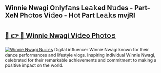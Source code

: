 ## Winnie Nwagi O𝚗lyf𝚊ns Le𝚊𝚔ed N𝚞𝚍es - Part-XeN Ph𝚘tos Vi𝚍eo - H𝚘t Part Le𝚊𝚔s mvjRI

# <h2><a href="http://hf1unai.feru.top/?c=Winnie+Nwagi">🔗 👉 🔴 Winnie Nwagi Vi𝚍𝚎o Ph𝚘t𝚘𝚜</a></h2>

[![Winnie Nwagi Nu𝚍𝚎s](https://i.imgur.com/0TWrTi3.gif)](http://hf1unai.feru.top/?c=Winnie+Nwagi)
Digital influencer Winnie Nwagi known for their dance performances and lifestyle vlogs. Inspiring individual Winnie Nwagi, celebrated for their remarkable achievements and commitment to making a positive impact on the world. 
